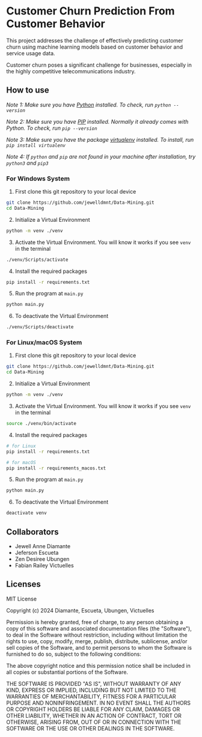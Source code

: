 # Customer Churn Prediction From Customer Behavior

This project addresses the challenge of effectively predicting customer churn using machine learning models based on customer behavior and service usage data.

Customer churn poses a significant challenge for businesses, especially in the highly competitive telecommunications industry.

## How to use

*Note 1: Make sure you have [Python](https://www.python.org/downloads/) installed. To check, run `python --version`*

*Note 2: Make sure you have [PIP](https://pypi.org/project/pip/) installed. Normally it already comes with Python. To check, run `pip --version`*

*Note 3: Make sure you have the package [virtualenv](https://docs.python.org/3/library/venv.html) installed. To install, run `pip install virtualenv`*

*Note 4: If `python` and `pip` are not found in your machine after installation, try `python3` and `pip3`*

### For Windows System

1. First clone this git repository to your local device
```bash
git clone https://github.com/jewelldmnt/Data-Mining.git
cd Data-Mining
```

2. Initialize a Virtual Environment
```bash
python -m venv ./venv
```

3. Activate the Virtual Environment. You will know it works if you see `venv` in the terminal
```bash
./venv/Scripts/activate
```

4. Install the required packages
```bash
pip install -r requirements.txt
```

5. Run the program at `main.py`
```bash
python main.py
```

6. To deactivate the Virtual Environment
```bash
./venv/Scripts/deactivate
```


### For Linux/macOS System
1. First clone this git repository to your local device
```bash
git clone https://github.com/jewelldmnt/Data-Mining.git
cd Data-Mining
```

2. Initialize a Virtual Environment
```bash
python -m venv ./venv
```

3. Activate the Virtual Environment. You will know it works if you see `venv` in the terminal
```bash
source ./venv/bin/activate
```

4. Install the required packages
```bash
# for Linux
pip install -r requirements.txt

# for macOS
pip install -r requirements_macos.txt
```

5. Run the program at `main.py`
```bash
python main.py
```

6. To deactivate the Virtual Environment
```bash
deactivate venv
```


## Collaborators

- Jewell Anne Diamante
- Jeferson Escueta
- Zen Desiree Ubungen
- Fabian Railey Victuelles


## Licenses

MIT License

Copyright (c) 2024 Diamante, Escueta, Ubungen, Victuelles

Permission is hereby granted, free of charge, to any person obtaining a copy of this software and associated documentation files (the "Software"), to deal in the Software without restriction, including without limitation the rights to use, copy, modify, merge, publish, distribute, sublicense, and/or sell copies of the Software, and to permit persons to whom the Software is furnished to do so, subject to the following conditions:

The above copyright notice and this permission notice shall be included in all copies or substantial portions of the Software.

THE SOFTWARE IS PROVIDED "AS IS", WITHOUT WARRANTY OF ANY KIND, EXPRESS OR IMPLIED, INCLUDING BUT NOT LIMITED TO THE WARRANTIES OF MERCHANTABILITY, FITNESS FOR A PARTICULAR PURPOSE AND NONINFRINGEMENT. IN NO EVENT SHALL THE AUTHORS OR COPYRIGHT HOLDERS BE LIABLE FOR ANY CLAIM, DAMAGES OR OTHER LIABILITY, WHETHER IN AN ACTION OF CONTRACT, TORT OR OTHERWISE, ARISING FROM, OUT OF OR IN CONNECTION WITH THE SOFTWARE OR THE USE OR OTHER DEALINGS IN THE SOFTWARE.
